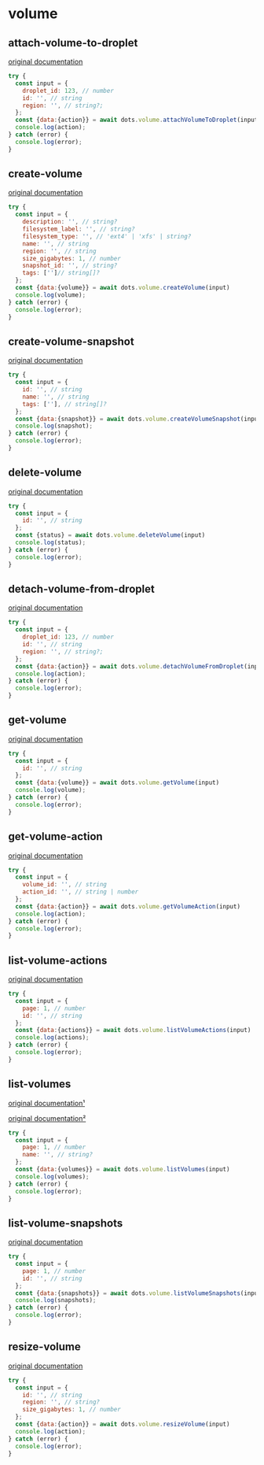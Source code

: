 # volume

## attach-volume-to-droplet
[original documentation](https://developers.digitalocean.com/documentation/v2/#attach-a-block-storage-volume-to-a-droplet)
```javascript
try {
  const input = {
    droplet_id: 123, // number
    id: '', // string
    region: '', // string?;
  };
  const {data:{action}} = await dots.volume.attachVolumeToDroplet(input)
  console.log(action);
} catch (error) {
  console.log(error);
}
```

## create-volume
[original documentation](https://developers.digitalocean.com/documentation/v2/#create-a-new-block-storage-volume)
```javascript
try {
  const input = {
    description: '', // string?
    filesystem_label: '', // string?
    filesystem_type: '', // 'ext4' | 'xfs' | string?
    name: '', // string
    region: '', // string
    size_gigabytes: 1, // number
    snapshot_id: '', // string?
    tags: ['']// string[]?
  };
  const {data:{volume}} = await dots.volume.createVolume(input)
  console.log(volume);
} catch (error) {
  console.log(error);
}
```

## create-volume-snapshot
[original documentation](https://developers.digitalocean.com/documentation/v2/#create-snapshot-from-a-volume)
```javascript
try {
  const input = {
    id: '', // string
    name: '', // string
    tags: [''], // string[]?
  };
  const {data:{snapshot}} = await dots.volume.createVolumeSnapshot(input)
  console.log(snapshot);
} catch (error) {
  console.log(error);
}
```

## delete-volume
[original documentation](https://developers.digitalocean.com/documentation/v2/#delete-a-block-storage-volume)
```javascript
try {
  const input = {
    id: '', // string
  };
  const {status} = await dots.volume.deleteVolume(input)
  console.log(status);
} catch (error) {
  console.log(error);
}
```

## detach-volume-from-droplet
[original documentation](https://developers.digitalocean.com/documentation/v2/#remove-a-block-storage-volume-from-a-droplet)
```javascript
try {
  const input = {
    droplet_id: 123, // number
    id: '', // string
    region: '', // string?;
  };
  const {data:{action}} = await dots.volume.detachVolumeFromDroplet(input)
  console.log(action);
} catch (error) {
  console.log(error);
}
```

## get-volume
[original documentation](https://developers.digitalocean.com/documentation/v2/#retrieve-an-existing-block-storage-volume)
```javascript
try {
  const input = {
    id: '', // string
  };
  const {data:{volume}} = await dots.volume.getVolume(input)
  console.log(volume);
} catch (error) {
  console.log(error);
}
```

## get-volume-action
[original documentation](https://developers.digitalocean.com/documentation/v2/#retrieve-an-existing-volume-action)
```javascript
try {
  const input = {
    volume_id: '', // string
    action_id: '', // string | number
  };
  const {data:{action}} = await dots.volume.getVolumeAction(input)
  console.log(action);
} catch (error) {
  console.log(error);
}
```

## list-volume-actions
[original documentation](https://developers.digitalocean.com/documentation/v2/#list-all-actions-for-a-volume)
```javascript
try {
  const input = {
    page: 1, // number
    id: '', // string
  };
  const {data:{actions}} = await dots.volume.listVolumeActions(input)
  console.log(actions);
} catch (error) {
  console.log(error);
}
```

## list-volumes
[original documentation¹](https://developers.digitalocean.com/documentation/v2/#list-all-block-storage-volumes)

[original documentation²](https://developers.digitalocean.com/documentation/v2/#list-block-storage-volumes-filtered-by-name)
```javascript
try {
  const input = {
    page: 1, // number
    name: '', // string?
  };
  const {data:{volumes}} = await dots.volume.listVolumes(input)
  console.log(volumes);
} catch (error) {
  console.log(error);
}
```

## list-volume-snapshots
[original documentation](https://developers.digitalocean.com/documentation/v2/#list-snapshots-for-a-volume)
```javascript
try {
  const input = {
    page: 1, // number
    id: '', // string
  };
  const {data:{snapshots}} = await dots.volume.listVolumeSnapshots(input)
  console.log(snapshots);
} catch (error) {
  console.log(error);
}
```

## resize-volume
[original documentation](https://developers.digitalocean.com/documentation/v2/#resize-a-volume)
```javascript
try {
  const input = {
    id: '', // string
    region: '', // string?
    size_gigabytes: 1, // number
  };
  const {data:{action}} = await dots.volume.resizeVolume(input)
  console.log(action);
} catch (error) {
  console.log(error);
}
```

<!-- TODO: ref field `id` -> `volume_id` -->
